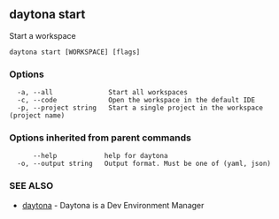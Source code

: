 ## daytona start

Start a workspace

```
daytona start [WORKSPACE] [flags]
```

### Options

```
  -a, --all              Start all workspaces
  -c, --code             Open the workspace in the default IDE
  -p, --project string   Start a single project in the workspace (project name)
```

### Options inherited from parent commands

```
      --help            help for daytona
  -o, --output string   Output format. Must be one of (yaml, json)
```

### SEE ALSO

* [daytona](daytona.md)	 - Daytona is a Dev Environment Manager

